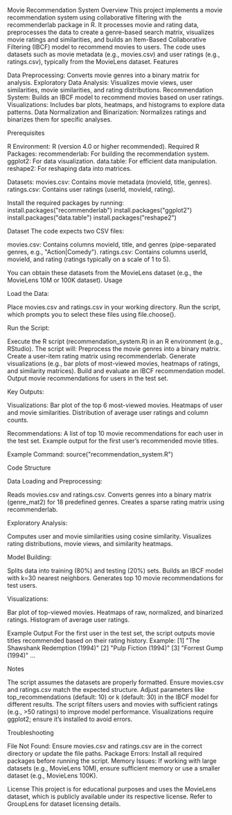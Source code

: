 Movie Recommendation System
Overview
This project implements a movie recommendation system using collaborative filtering with the recommenderlab package in R. It processes movie and rating data, preprocesses the data to create a genre-based search matrix, visualizes movie ratings and similarities, and builds an Item-Based Collaborative Filtering (IBCF) model to recommend movies to users.
The code uses datasets such as movie metadata (e.g., movies.csv) and user ratings (e.g., ratings.csv), typically from the MovieLens dataset.
Features

Data Preprocessing: Converts movie genres into a binary matrix for analysis.
Exploratory Data Analysis: Visualizes movie views, user similarities, movie similarities, and rating distributions.
Recommendation System: Builds an IBCF model to recommend movies based on user ratings.
Visualizations: Includes bar plots, heatmaps, and histograms to explore data patterns.
Data Normalization and Binarization: Normalizes ratings and binarizes them for specific analyses.

Prerequisites

R Environment: R (version 4.0 or higher recommended).
Required R Packages:
recommenderlab: For building the recommendation system.
ggplot2: For data visualization.
data.table: For efficient data manipulation.
reshape2: For reshaping data into matrices.


Datasets:
movies.csv: Contains movie metadata (movieId, title, genres).
ratings.csv: Contains user ratings (userId, movieId, rating).



Install the required packages by running:
install.packages("recommenderlab")
install.packages("ggplot2")
install.packages("data.table")
install.packages("reshape2")

Dataset
The code expects two CSV files:

movies.csv: Contains columns movieId, title, and genres (pipe-separated genres, e.g., "Action|Comedy").
ratings.csv: Contains columns userId, movieId, and rating (ratings typically on a scale of 1 to 5).

You can obtain these datasets from the MovieLens dataset (e.g., the MovieLens 10M or 100K dataset).
Usage

Load the Data:

Place movies.csv and ratings.csv in your working directory.
Run the script, which prompts you to select these files using file.choose().


Run the Script:

Execute the R script (recommendation_system.R) in an R environment (e.g., RStudio).
The script will:
Preprocess the movie genres into a binary matrix.
Create a user-item rating matrix using recommenderlab.
Generate visualizations (e.g., bar plots of most-viewed movies, heatmaps of ratings, and similarity matrices).
Build and evaluate an IBCF recommendation model.
Output movie recommendations for users in the test set.




Key Outputs:

Visualizations:
Bar plot of the top 6 most-viewed movies.
Heatmaps of user and movie similarities.
Distribution of average user ratings and column counts.


Recommendations:
A list of top 10 movie recommendations for each user in the test set.
Example output for the first user’s recommended movie titles.




Example Command:
source("recommendation_system.R")



Code Structure

Data Loading and Preprocessing:

Reads movies.csv and ratings.csv.
Converts genres into a binary matrix (genre_mat2) for 18 predefined genres.
Creates a sparse rating matrix using recommenderlab.


Exploratory Analysis:

Computes user and movie similarities using cosine similarity.
Visualizes rating distributions, movie views, and similarity heatmaps.


Model Building:

Splits data into training (80%) and testing (20%) sets.
Builds an IBCF model with k=30 nearest neighbors.
Generates top 10 movie recommendations for test users.


Visualizations:

Bar plot of top-viewed movies.
Heatmaps of raw, normalized, and binarized ratings.
Histogram of average user ratings.



Example Output
For the first user in the test set, the script outputs movie titles recommended based on their rating history. Example:
[1] "The Shawshank Redemption (1994)"
[2] "Pulp Fiction (1994)"
[3] "Forrest Gump (1994)"
...

Notes

The script assumes the datasets are properly formatted. Ensure movies.csv and ratings.csv match the expected structure.
Adjust parameters like top_recommendations (default: 10) or k (default: 30) in the IBCF model for different results.
The script filters users and movies with sufficient ratings (e.g., >50 ratings) to improve model performance.
Visualizations require ggplot2; ensure it’s installed to avoid errors.

Troubleshooting

File Not Found: Ensure movies.csv and ratings.csv are in the correct directory or update the file paths.
Package Errors: Install all required packages before running the script.
Memory Issues: If working with large datasets (e.g., MovieLens 10M), ensure sufficient memory or use a smaller dataset (e.g., MovieLens 100K).

License
This project is for educational purposes and uses the MovieLens dataset, which is publicly available under its respective license. Refer to GroupLens for dataset licensing details.
